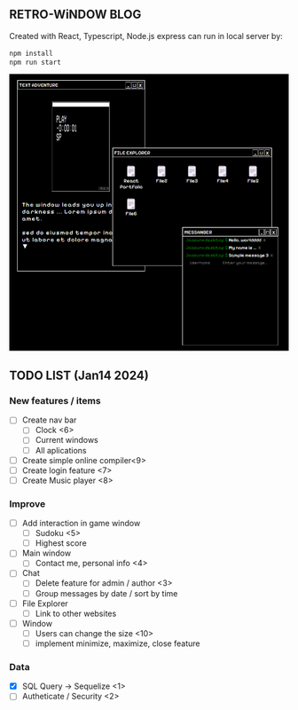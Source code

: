 ## RETRO-WiNDOW BLOG
Created with React, Typescript, Node.js express
can run in local server by: 
```
npm install
npm run start
```

![image](./demo.png)

## TODO LIST (Jan14 2024)

### New features / items
- [ ] Create nav bar
    - [ ] Clock <6>
    - [ ] Current windows
    - [ ] All aplications 
- [ ] Create simple online compiler<9>
- [ ] Create login feature <7>
- [ ] Create Music player <8>

### Improve 
- [ ] Add interaction in game window
    - [ ] Sudoku <5>
    - [ ] Highest score
- [ ] Main window
    - [ ] Contact me, personal info <4>
-  [ ] Chat
    - [ ] Delete feature for admin / author <3>
    - [ ] Group messages by date / sort by time 
- [ ] File Explorer 
    - [ ] Link to other websites
- [ ] Window
    - [ ] Users can change the size <10>
    - [ ] implement minimize, maximize, close feature

### Data
- [x] SQL Query -> Sequelize <1>
- [ ] Autheticate / Security <2>